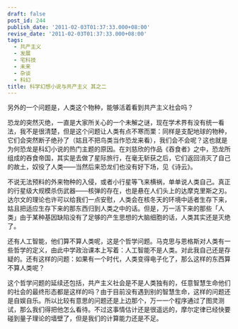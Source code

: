 ```yaml
---
draft: false
post_id: 244
publish_date: '2011-02-03T01:37:33.000+08:00'
revise_date: '2011-02-03T01:37:33.000+08:00'
tags:
  - 共产主义
  - 发展
  - 宅科技
  - 未来
  - 杂谈
  - 科幻
title: 科学幻想小说与共产主义 其之二
---
```


另外的一个问题是，人类这个物种，能够活着看到共产主义社会吗？

恐龙的突然灭绝，一直是大家所关心的一个未解之谜，现在学术界有没有统一看法，我不是很清楚，但是这个问题让人类有点不寒而栗：同样是支配地球的物种，它们会突然断子绝孙了（姑且不把鸟类当作恐龙来看），我们会不会呢？这也就是为何恐龙是科幻小说的热门主题的原因。在刘慈欣的作品《吞食者》之中，恐龙所组成的吞食帝国，其实是去做了星际旅行，在毫无斩获之后，它们返回消灭了自己的故土，奴役了人类——当然后来恐龙们也没有好下场，见《诗云》。

不说无法预料的外来物种的入侵，或者小行星等飞来横祸，单单说人类自己。真正的行星级大规模杀伤武器——核弹的存在，也是悬在人们头上的达摩克里斯之刃。达尔文的理论也许可以给我们一点安慰，人类会在核冬天的环境中适者生存下来，姑且把适应生存下来的那东西归到人类之中的话。但是，万一活下来的那些「人类」由于某种基因缺陷没有了足够的产生思想的大脑细胞的话，人类其实还是灭绝了。

还有人工智能，他们算不算人类呢，这是个哲学问题。马克思与恩格斯对人类有一些哲学的定义，由此中学政治课本上写着：人工智能不是人类。对此我自己还是存疑的。还有这样的问题：如果有一个时代，人类变得电子化了，那么这样的东西算不算人类呢？

这个哲学问题的延续还包括，共产主义社会是不是人类独有的，任意智慧生命他们的社会的最终形态都是这样的吗？由于目前没有遇到别的智慧生命，这样的问题还是自娱自乐。所以比较有意思的问题还是上边那个，万一一个程序通过了图灵测试，那么我们得把他怎么看待。不过这事情估计还是很遥远的，摩尔定律已经快要碰到量子理论的墙壁了，但是我们的计算能力还是不足。
